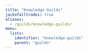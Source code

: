 ```yaml
---
title: "Knowledge Guilds"
jackofalltrades: true
aliases:
  - /guilds/knowledge-guilds/
menu:
  lists:
    identifier: "knowledge-guilds"
    parent: "guilds"
---
```


